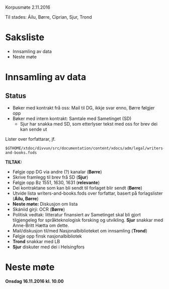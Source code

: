 Korpusmøte 2.11.2016

Til stades: Áilu, Børre, Ciprian, Sjur, Trond

# Saksliste

* Innsamling av data
* Neste møte

#  Innsamling av data

## Status

* Bøker med kontrakt frå oss: Mail til DG, ikkje svar enno, Børre følgjer opp
* Bøker med intern kontrakt: Samtale med Sametinget (SD)
    - Sjur har snakka med SD, som etterlyser tekst med oss
   for brev dei kan sende ut

Lister over forfattarar, jf.
```
$GTHOME/xtdoc/divvun/src/documentation/content/xdocs/adm/legal/writers-and-books.fods
```

**TILTAK:**

* Følgje opp DG via andre (?) kanalar (**Børre**)
* Skrive framlegg til brev frå SD (**Sjur**)
* Følgje opp Bz 1551, 1630, 1631 (**relevante**)
* Dei kontraktane som kan bli sendt til forlaget 
  blir sendt (**Børre**)
* Utvide lista writers-and-books.fods over forfattar, 
  basert på forlagslister (**Áilu, Børre**)
* **Neste møte:** Diskusjon om lista
* Skániid girji: OCR (**Børre**)
* Politisk vedtak: litteratur finansiert av Sametinget 
  skal bli gjort tilgjengeleg for språkteknologisk forsking og
  utvikling. 
  **Sjur** snakkar med Anne-Britt Hætta om dette.
* Mail/diskusjon til/med Nasjonalbiblioteket om innsamling (**Trond**)
* Følgje opp finsk nasjonalbibliotek
* **Trond** snakkar med LB 
* **Sjur** diskuter med dei i Helsingfors

# Neste møte

**Onsdag 16.11.2016 kl. 10.00**
